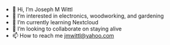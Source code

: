 - 👋 Hi, I’m Joseph M Wittl
- 👀 I’m interested in electronics, woodworking, and gardening
- 🌱 I’m currently learning Nextcloud
- 💞️ I’m looking to collaborate on staying alive
- 📫 How to reach me jmwittl@yahoo.com

<!---
jmwittl/jmwittl is a ✨ special ✨ repository because its `README.md` (this file) appears on your GitHub profile.
You can click the Preview link to take a look at your changes.
--->
